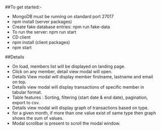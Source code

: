 ##To get started:-

- MongoDB must be running on standard port 27017
- npm install (server packages)
- Create fake database entries: npm run fake-data
- To run the server: npm run start
- CD client
- npm install (client packages)
- npm start

##Details

- On load, members list will be displayed on landing page.
- Click on any member, detail view modal will open.
- Details View modal will display member firstname, lastname and email on top.
- Details view modal will display transactions of specific member in tabular format.
- Table features : Sorting, filtering (start date & end date), pagination, export to csv.
- Details view modal will display graph of transactions based on type.
- for a given month, if more than one value exist of same type then graph shows the sum of values. 
- Modal scrollbar is present to scroll the modal window.
